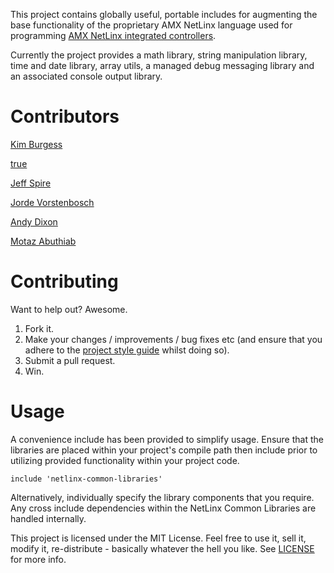 ﻿This project contains globally useful, portable includes for augmenting the base functionality of the proprietary AMX NetLinx language used for programming [AMX NetLinx integrated controllers](http://www.amx.com/products/categoryCentralControllers.asp).

Currently the project provides a math library, string manipulation library, time and date library, array utils, a managed debug messaging library and an associated console output library.

# Contributors
[Kim Burgess](http://kimburgess.info)

[true](mailto:amx@trueserve.org)

[Jeff Spire](http://spireintegrated.com/)

[Jorde Vorstenbosch](mailto:jordevorstenbosch@gmail.com)

[Andy Dixon](https://github.com/PsyenceFact)

[Motaz Abuthiab](mailto:moty66@gmail.com)

# Contributing

Want to help out? Awesome.

1. Fork it.
2. Make your changes / improvements / bug fixes etc (and ensure that you adhere to the [project style guide](https://github.com/KimBurgess/NetLinx-Common-Libraries/wiki/Code-Format-and-Commenting) whilst doing so).
3. Submit a pull request.
4. Win.

# Usage

A convenience include has been provided to simplify usage. Ensure that the libraries are placed within your project's compile path then include prior to utilizing provided functionality within your project code.

    include 'netlinx-common-libraries'

Alternatively, individually specify the library components that you require. Any cross include dependencies within the NetLinx Common Libraries are handled internally.

This project is licensed under the MIT License. Feel free to use it, sell it, modify it, re-distribute - basically whatever the hell you like. See [LICENSE](https://github.com/KimBurgess/NetLinx-Common-Libraries/blob/master/LICENSE) for more info.

